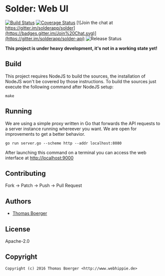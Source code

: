 # Solder: Web UI

[![Build Status](http://github.dronehippie.de/api/badges/solderapp/solder-ui/status.svg)](http://github.dronehippie.de/solderapp/solder-ui)
[![Coverage Status](http://coverage.dronehippie.de/badges/solderapp/solder-ui/coverage.svg)](http://coverage.dronehippie.de/solderapp/solder-ui)
[![Join the chat at https://gitter.im/solderapp/solder](https://badges.gitter.im/Join%20Chat.svg)](https://gitter.im/solderapp/solder-api)
![Release Status](https://img.shields.io/badge/status-beta-yellow.svg?style=flat)

**This project is under heavy development, it's not in a working state yet!**


## Build

This project requires NodeJS to build the sources, the installation of NodeJS
won't be covered by those instructions. To build the sources just execute the
following command after NodeJS setup:

```
make
```


## Running

We are using a simple proxy written in Go that forwards the API requests to a
server instance running whereever you want. We are open for improvements to get
a better behavior.

```
go run server.go --scheme http --addr localhost:8080
```

After launching this command on a terminal you can access the web interface at
[http://localhost:9000](http://localhost:9000)


## Contributing

Fork -> Patch -> Push -> Pull Request


## Authors

* [Thomas Boerger](https://github.com/tboerger)


## License

Apache-2.0


## Copyright

```
Copyright (c) 2016 Thomas Boerger <http://www.webhippie.de>
```
